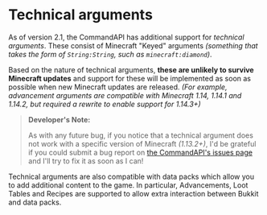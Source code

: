 # Technical arguments

As of version 2.1, the CommandAPI has additional support for _technical arguments_. These consist of Minecraft "Keyed" arguments _(something that takes the form of `String:String`, such as `minecraft:diamond`)_.

Based on the nature of technical arguments, **these are unlikely to survive Minecraft updates** and support for these will be implemented as soon as possible when new Minecraft updates are released. _(For example, advancement arguments are compatible with Minecraft 1.14, 1.14.1 and 1.14.2, but required a rewrite to enable support for 1.14.3+)_

> **Developer's Note:**
>
> As with any future bug, if you notice that a technical argument does not work with a specific version of Minecraft _(1.13.2+)_, I'd be grateful if you could submit a bug report on [the CommandAPI's issues page](https://github.com/JorelAli/1.13-Command-API/issues/new/choose) and I'll try to fix it as soon as I can!

Technical arguments are also compatible with data packs which allow you to add additional content to the game. In particular, Advancements, Loot Tables and Recipes are supported to allow extra interaction between Bukkit and data packs.